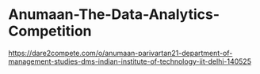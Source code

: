 # Anumaan-The-Data-Analytics-Competition
https://dare2compete.com/o/anumaan-parivartan21-department-of-management-studies-dms-indian-institute-of-technology-iit-delhi-140525

